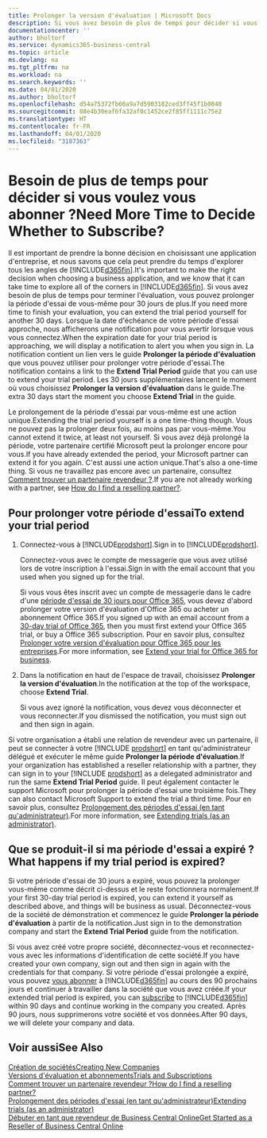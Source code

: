 ```yaml
---
title: Prolonger la version d'évaluation | Microsoft Docs
description: Si vous avez besoin de plus de temps pour décider si vous voulez vous abonner, vous pouvez prolonger votre version d'évaluation.
documentationcenter: ''
author: bholtorf
ms.service: dynamics365-business-central
ms.topic: article
ms.devlang: na
ms.tgt_pltfrm: na
ms.workload: na
ms.search.keywords: ''
ms.date: 04/01/2020
ms.author: bholtorf
ms.openlocfilehash: d54a75372fb60a9a7d5903182ced3ff45f1b0848
ms.sourcegitcommit: 88e4b30eaf6fa32af0c1452ce2f85ff1111c75e2
ms.translationtype: HT
ms.contentlocale: fr-FR
ms.lasthandoff: 04/01/2020
ms.locfileid: "3187363"
---
```

# <a name="need-more-time-to-decide-whether-to-subscribe"></a><span data-ttu-id="33666-103">Besoin de plus de temps pour décider si vous voulez vous abonner ?</span><span class="sxs-lookup"><span data-stu-id="33666-103">Need More Time to Decide Whether to Subscribe?</span></span>
<span data-ttu-id="33666-104">Il est important de prendre la bonne décision en choisissant une application d'entreprise, et nous savons que cela peut prendre du temps d'explorer tous les angles de [!INCLUDE[d365fin](includes/d365fin_md.md)].</span><span class="sxs-lookup"><span data-stu-id="33666-104">It's important to make the right decision when choosing a business application, and we know that it can take time to explore all of the corners in [!INCLUDE[d365fin](includes/d365fin_md.md)].</span></span> <span data-ttu-id="33666-105">Si vous avez besoin de plus de temps pour terminer l'évaluation, vous pouvez prolonger la période d'essai de vous-même pour 30 jours de plus.</span><span class="sxs-lookup"><span data-stu-id="33666-105">If you need more time to finish your evaluation, you can extend the trial period yourself for another 30 days.</span></span> <span data-ttu-id="33666-106">Lorsque la date d'échéance de votre période d'essai approche, nous afficherons une notification pour vous avertir lorsque vous vous connectez.</span><span class="sxs-lookup"><span data-stu-id="33666-106">When the expiration date for your trial period is approaching, we will display a notification to alert you when you sign in.</span></span> <span data-ttu-id="33666-107">La notification contient un lien vers le guide **Prolonger la période d'évaluation** que vous pouvez utiliser pour prolonger votre période d'essai.</span><span class="sxs-lookup"><span data-stu-id="33666-107">The notification contains a link to the **Extend Trial Period** guide that you can use to extend your trial period.</span></span> <span data-ttu-id="33666-108">Les 30 jours supplémentaires lancent le moment où vous choisissez **Prolonger la version d'évaluation** dans le guide.</span><span class="sxs-lookup"><span data-stu-id="33666-108">The extra 30 days start the moment you choose **Extend Trial** in the guide.</span></span>

<span data-ttu-id="33666-109">Le prolongement de la période d'essai par vous-même est une action unique.</span><span class="sxs-lookup"><span data-stu-id="33666-109">Extending the trial period yourself is a one time-thing though.</span></span> <span data-ttu-id="33666-110">Vous ne pouvez pas la prolonger deux fois, au moins pas par vous-même.</span><span class="sxs-lookup"><span data-stu-id="33666-110">You cannot extend it twice, at least not yourself.</span></span> <span data-ttu-id="33666-111">Si vous avez déjà prolongé la période, votre partenaire certifié Microsoft peut la prolonger encore pour vous.</span><span class="sxs-lookup"><span data-stu-id="33666-111">If you have already extended the period, your Microsoft partner can extend it for you again.</span></span> <span data-ttu-id="33666-112">C'est aussi une action unique.</span><span class="sxs-lookup"><span data-stu-id="33666-112">That's also a one-time thing.</span></span> <span data-ttu-id="33666-113">Si vous ne travaillez pas encore avec un partenaire, consultez [Comment trouver un partenaire revendeur ?](across-faq.md#findpartner).</span><span class="sxs-lookup"><span data-stu-id="33666-113">If you are not already working with a partner, see [How do I find a reselling partner?](across-faq.md#findpartner).</span></span>  

## <a name="to-extend-your-trial-period"></a><span data-ttu-id="33666-114">Pour prolonger votre période d'essai</span><span class="sxs-lookup"><span data-stu-id="33666-114">To extend your trial period</span></span>

1. <span data-ttu-id="33666-115">Connectez-vous à [!INCLUDE[prodshort](includes/prodshort.md)].</span><span class="sxs-lookup"><span data-stu-id="33666-115">Sign in to [!INCLUDE[prodshort](includes/prodshort.md)].</span></span>

    <span data-ttu-id="33666-116">Connectez-vous avec le compte de messagerie que vous avez utilisé lors de votre inscription à l'essai.</span><span class="sxs-lookup"><span data-stu-id="33666-116">Sign in with the email account that you used when you signed up for the trial.</span></span>  

    <span data-ttu-id="33666-117">Si vous vous êtes inscrit avec un compte de messagerie dans le cadre d'une [période d'essai de 30 jours pour Office 365](/microsoft-365/commerce/sign-up-for-office-365-trial), vous devez d'abord prolonger votre version d'évaluation d'Office 365 ou acheter un abonnement Office 365.</span><span class="sxs-lookup"><span data-stu-id="33666-117">If you signed up with an email account from a [30-day trial of Office 365](/microsoft-365/commerce/sign-up-for-office-365-trial), then you must first extend your Office 365 trial, or buy a Office 365 subscription.</span></span> <span data-ttu-id="33666-118">Pour en savoir plus, consultez [Prolonger votre version d'évaluation pour Office 365 pour les entreprises](/microsoft-365/commerce/extend-your-trial).</span><span class="sxs-lookup"><span data-stu-id="33666-118">For more information, see [Extend your trial for Office 365 for business](/microsoft-365/commerce/extend-your-trial).</span></span>
2. <span data-ttu-id="33666-119">Dans la notification en haut de l'espace de travail, choisissez **Prolonger la version d'évaluation**.</span><span class="sxs-lookup"><span data-stu-id="33666-119">In the notification at the top of the workspace, choose **Extend Trial**.</span></span>

    <span data-ttu-id="33666-120">Si vous avez ignoré la notification, vous devez vous déconnecter et vous reconnecter.</span><span class="sxs-lookup"><span data-stu-id="33666-120">If you dismissed the notification, you must sign out and then sign in again.</span></span>

<span data-ttu-id="33666-121">Si votre organisation a établi une relation de revendeur avec un partenaire, il peut se connecter à votre [!INCLUDE [prodshort](includes/prodshort.md)] en tant qu'administrateur délégué et exécuter le même guide **Prolonger la période d'évaluation**.</span><span class="sxs-lookup"><span data-stu-id="33666-121">If your organization has established a reseller relationship with a partner, they can sign in to your [!INCLUDE [prodshort](includes/prodshort.md)] as a delegated administrator and run the same **Extend Trial Period** guide.</span></span> <span data-ttu-id="33666-122">Il peut également contacter le support Microsoft pour prolonger la période d'essai une troisième fois.</span><span class="sxs-lookup"><span data-stu-id="33666-122">They can also contact Microsoft Support to extend the trial a third time.</span></span> <span data-ttu-id="33666-123">Pour en savoir plus, consultez [Prolongement des périodes d'essai (en tant qu'administrateur)](/dynamics365/business-central/dev-itpro/administration/tenant-administration#extending-trials).</span><span class="sxs-lookup"><span data-stu-id="33666-123">For more information, see [Extending trials (as an administrator)](/dynamics365/business-central/dev-itpro/administration/tenant-administration#extending-trials).</span></span>  

## <a name="what-happens-if-my-trial-period-is-expired"></a><span data-ttu-id="33666-124">Que se produit-il si ma période d'essai a expiré ?</span><span class="sxs-lookup"><span data-stu-id="33666-124">What happens if my trial period is expired?</span></span>

<span data-ttu-id="33666-125">Si votre période d'essai de 30 jours a expiré, vous pouvez la prolonger vous-même comme décrit ci-dessus et le reste fonctionnera normalement.</span><span class="sxs-lookup"><span data-stu-id="33666-125">If your first 30-day trial period is expired, you can extend it yourself as described above, and things will be business as usual.</span></span> <span data-ttu-id="33666-126">Déconnectez-vous de la société de démonstration et commencez le guide **Prolonger la période d'évaluation** à partir de la notification.</span><span class="sxs-lookup"><span data-stu-id="33666-126">Just sign in to the demonstration company and start the **Extend Trial Period** guide from the notification.</span></span>  

<span data-ttu-id="33666-127">Si vous avez créé votre propre société, déconnectez-vous et reconnectez-vous avec les informations d'identification de cette société.</span><span class="sxs-lookup"><span data-stu-id="33666-127">If you have created your own company, sign out and then sign in again with the credentials for that company.</span></span> <span data-ttu-id="33666-128">Si votre période d'essai prolongée a expiré, vous pouvez [vous abonner](https://go.microsoft.com/fwlink/?linkid=828659) à [!INCLUDE[d365fin](includes/d365fin_md.md)] au cours des 90 prochains jours et continuer à travailler dans la société que vous avez créée.</span><span class="sxs-lookup"><span data-stu-id="33666-128">If your extended trial period is expired, you can [subscribe](https://go.microsoft.com/fwlink/?linkid=828659) to [!INCLUDE[d365fin](includes/d365fin_md.md)] within 90 days and continue working in the company you created.</span></span> <span data-ttu-id="33666-129">Après 90 jours, nous supprimerons votre société et vos données.</span><span class="sxs-lookup"><span data-stu-id="33666-129">After 90 days, we will delete your company and data.</span></span>  

## <a name="see-also"></a><span data-ttu-id="33666-130">Voir aussi</span><span class="sxs-lookup"><span data-stu-id="33666-130">See Also</span></span>

[<span data-ttu-id="33666-131">Création de sociétés</span><span class="sxs-lookup"><span data-stu-id="33666-131">Creating New Companies</span></span>](about-new-company.md)  
[<span data-ttu-id="33666-132">Versions d'évaluation et abonnements</span><span class="sxs-lookup"><span data-stu-id="33666-132">Trials and Subscriptions</span></span>](across-preview.md)  
[<span data-ttu-id="33666-133">Comment trouver un partenaire revendeur ?</span><span class="sxs-lookup"><span data-stu-id="33666-133">How do I find a reselling partner?</span></span>](across-faq.md#findpartner)  
[<span data-ttu-id="33666-134">Prolongement des périodes d'essai (en tant qu'administrateur)</span><span class="sxs-lookup"><span data-stu-id="33666-134">Extending trials (as an administrator)</span></span>](/dynamics365/business-central/dev-itpro/administration/tenant-administration#extending-trials)  
[<span data-ttu-id="33666-135">Débuter en tant que revendeur de Business Central Online</span><span class="sxs-lookup"><span data-stu-id="33666-135">Get Started as a Reseller of Business Central Online</span></span>](/dynamics365/business-central/dev-itpro/administration/get-started-online)  
